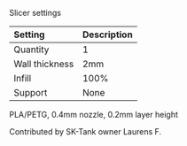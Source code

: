 Slicer settings

|Setting        |Description             |
|:--------------|:-----------------------|
|Quantity       |1                       |
|Wall thickness |2mm                     |
|Infill         |100%                    |
|Support        |None                    |


PLA/PETG, 0.4mm nozzle, 0.2mm layer height

Contributed by SK-Tank owner Laurens F.